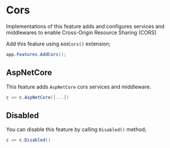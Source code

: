 # Cors

Implementations of this feature adds and configures services and middlewares
to enable Cross-Origin Resource Sharing (CORS)

Add this feature using `AddCors()` extension;

```csharp
app.Features.AddCors();
```

## AspNetCore

This feature adds `AspNetCore` cors services and middleware.

```csharp
c => c.AspNetCore([...])
```

## Disabled

You can disable this feature by calling `Disabled()` method;

```csharp
c => c.Disabled()
```
